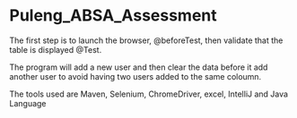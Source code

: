 # Puleng_ABSA_Assessment

The first step is to launch the browser, @beforeTest, then validate that the table is displayed @Test.

The program will add a new user and then clear the data before it add another user to avoid having two users added to the same coloumn.

The tools used are Maven, Selenium, ChromeDriver, excel, IntelliJ and Java Language
